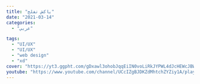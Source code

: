 ```yaml
---
title: "ياكش تفلح"
date: "2021-03-14"
categories:
  - "عربي"

tags:
  - "UI/UX"
  - "UI/UX"
  - "web design"
  - "xd"
cover: "https://yt3.ggpht.com/gDxawl3ohobJqqEiIN0voLiRkJYPWL4dJcHEWcJBWXz0sdcMEgFSnRtAHqCpug9dERaIwJ_9W98=s88-c-k-c0x00ffffff-no-rj"
youtube: "https://www.youtube.com/channel/UCcIZgBJDKZdMhtchZYZiy1A/playlists"
---
```

